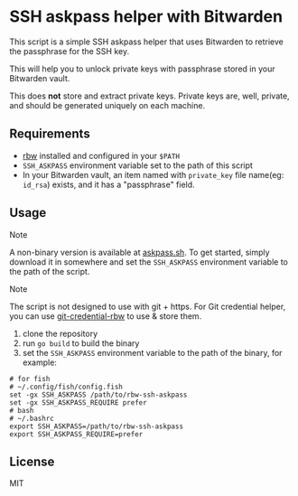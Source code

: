 # SSH askpass helper with Bitwarden

This script is a simple SSH askpass helper that uses Bitwarden to retrieve the passphrase for the SSH key.

This will help you to unlock private keys with passphrase stored in your Bitwarden vault.

This does **not** store and extract private keys. Private keys are, well, private, and should be generated uniquely on
each machine.

## Requirements

- [rbw](https://github.com/doy/rbw) installed and configured in your `$PATH`
- `SSH_ASKPASS` environment variable set to the path of this script
- In your Bitwarden vault, an item named with `private_key` file name(eg: `id_rsa`) exists, and it has a "passphrase" field.

## Usage
> [!NOTE]
> A non-binary version is available at [askpass.sh](askpass.sh).
> To get started, simply download it in somewhere and set the `SSH_ASKPASS` environment variable to the path of the script.

> [!NOTE]
> The script is not designed to use with git + https.
> For Git credential helper, you can use [git-credential-rbw](https://github.com/doy/rbw/blob/main/bin/git-credential-rbw) to use & store them.

1. clone the repository
2. run `go build` to build the binary
3. set the `SSH_ASKPASS` environment variable to the path of the binary, for example:

```shell
# for fish
# ~/.config/fish/config.fish
set -gx SSH_ASKPASS /path/to/rbw-ssh-askpass
set -gx SSH_ASKPASS_REQUIRE prefer
# bash
# ~/.bashrc
export SSH_ASKPASS=/path/to/rbw-ssh-askpass
export SSH_ASKPASS_REQUIRE=prefer
```

## License

MIT